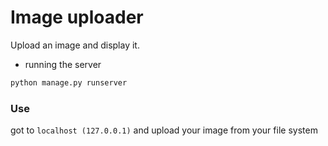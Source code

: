 # Image uploader

Upload an image and display it.

- running the server
```python
python manage.py runserver
```
### Use
got to ```localhost (127.0.0.1)``` and upload your image from your file system
